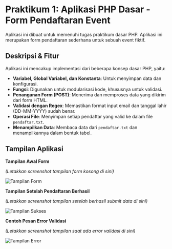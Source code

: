 # Praktikum 1: Aplikasi PHP Dasar - Form Pendaftaran Event

Aplikasi ini dibuat untuk memenuhi tugas praktikum dasar PHP. Aplikasi ini merupakan form pendaftaran sederhana untuk sebuah event fiktif.

## Deskripsi & Fitur

Aplikasi ini mencakup implementasi dari beberapa konsep dasar PHP, yaitu:
- **Variabel, Global Variabel, dan Konstanta**: Untuk menyimpan data dan konfigurasi.
- **Fungsi**: Digunakan untuk modularisasi kode, khususnya untuk validasi.
- **Penanganan Form (POST)**: Menerima dan memproses data yang dikirim dari form HTML.
- **Validasi dengan Regex**: Memastikan format input email dan tanggal lahir (DD-MM-YYYY) sudah benar.
- **Operasi File**: Menyimpan setiap pendaftar yang valid ke dalam file `pendaftar.txt`.
- **Menampilkan Data**: Membaca data dari `pendaftar.txt` dan menampilkannya dalam bentuk tabel.

## Tampilan Aplikasi

**Tampilan Awal Form**

*(Letakkan screenshot tampilan form kosong di sini)*

![Tampilan Form](<img width="1374" height="651" alt="Screenshot 2025-10-03 153210" src="https://github.com/user-attachments/assets/7cc5f6b5-dcd4-4fd5-adfc-b415565ea75e" />)

**Tampilan Setelah Pendaftaran Berhasil**

*(Letakkan screenshot tampilan setelah berhasil submit data di sini)*

![Tampilan Sukses](<img width="1904" height="919" alt="Screenshot 2025-10-03 150300" src="https://github.com/user-attachments/assets/dbb99971-7821-4c4e-a8d6-e3a1417a3559" />)


**Contoh Pesan Error Validasi**

*(Letakkan screenshot tampilan saat ada error validasi di sini)*

![Tampilan Error](<img width="1877" height="755" alt="Screenshot 2025-10-03 150412" src="https://github.com/user-attachments/assets/a5b645d2-0d96-471b-87a3-d5312138a4c5" />)

